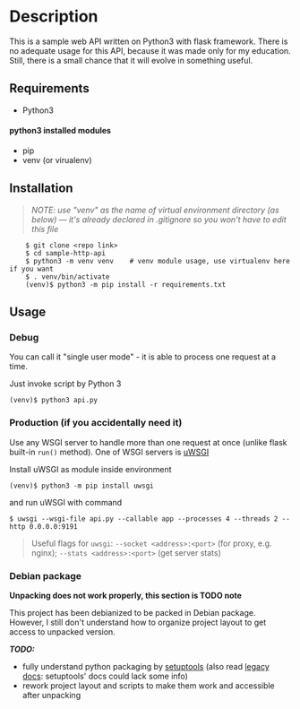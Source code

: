 # Description

This is a sample web API written on Python3 with flask framework.
There is no adequate usage for this API, because it was made only for my education.
Still, there is a small chance that it will evolve in something useful.

## Requirements

- Python3

#### python3 installed modules

- pip
- venv (or virualenv)

## Installation

> *NOTE: use "venv" as the name of virtual environment directory (as below) — it's already declared in .gitignore so you won't have to edit this file*

        $ git clone <repo link>
        $ cd sample-http-api
        $ python3 -m venv venv    # venv module usage, use virtualenv here if you want
        $ . venv/bin/activate
        (venv)$ python3 -m pip install -r requirements.txt

## Usage

### Debug

You can call it "single user mode" - it is able to process one request at a time.

Just invoke script by Python 3

    (venv)$ python3 api.py

### Production (if you accidentally need it)

Use any WSGI server to handle more than one request at once (unlike flask 
built-in `run()` method). One of WSGI servers is [uWSGI](https://uwsgi-docs.readthedocs.io/en/latest/)

Install uWSGI as module inside environment

    (venv)$ python3 -m pip install uwsgi

and run uWSGI with command

    $ uwsgi --wsgi-file api.py --callable app --processes 4 --threads 2 --http 0.0.0.0:9191

> Useful flags for `uwsgi`: `--socket <address>:<port>` (for proxy, e.g. nginx); `--stats <address>:<port>` (get server stats)

### Debian package

**Unpacking does not work properly, this section is TODO note**

This project has been debianized to be packed in Debian package. However, 
I still don't understand how to organize project layout to get access to unpacked version.

***TODO:***
- fully understand python packaging by [setuptools](https://setuptools.readthedocs.io/en/latest/setuptools.html)
 (also read [legacy docs](https://docs.python.org/3/distutils/): setuptools' docs could lack some info)
- rework project layout and scripts to make them work and accessible after unpacking

